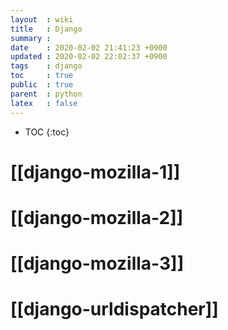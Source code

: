 ```yaml
---
layout  : wiki
title   : Django 
summary : 
date    : 2020-02-02 21:41:23 +0900
updated : 2020-02-02 22:02:37 +0900
tags    : django
toc     : true
public  : true
parent  : python
latex   : false
---
```

* TOC
{:toc}

# [[django-mozilla-1]]
# [[django-mozilla-2]]
# [[django-mozilla-3]]

# [[django-urldispatcher]]
